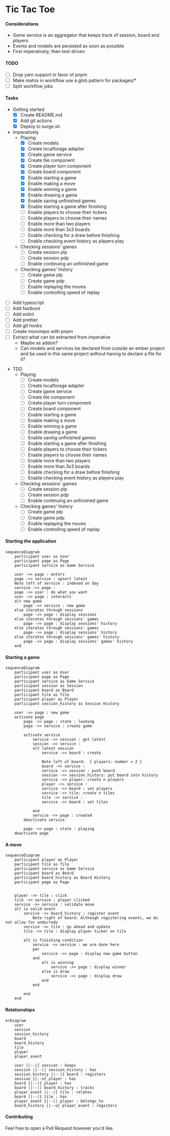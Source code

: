 # Tic Tac Toe

#### Considerations

- Game service is an aggregator that keeps track of session, board and players
- Events and models are persisted as soon as possible
- First imperatively, then test-driven

#### TODO
- [ ] Drop yarn support in favor of pnpm
- [ ] Make matrix in workflow use a glob pattern for packages/*
- [ ] Split workflow jobs

#### Tasks
- Getting started
    - [x] Create README.md
    - [x] Add git actions
    - [x] Deploy to surge.sh
- Imperatively
    - Playing
        - [x] Create models
        - [x] Create localforage adapter
        - [x] Create game service
        - [x] Create tile component
        - [x] Create player turn component
        - [x] Create board component
        - [x] Enable starting a game
        - [x] Enable making a move
        - [x] Enable winning a game
        - [x] Enable drawing a game
        - [x] Enable saving unfinished games
        - [x] Enable starting a game after finishing
        - [ ] Enable players to choose their tickers
        - [ ] Enable players to choose their names
        - [ ] Enable more than two players
        - [ ] Enable more than 3x3 boards
        - [ ] Enable checking for a draw before finishing
        - [ ] Enable checking event history as players play
    - Checking sessions' games
        - [ ] Create session plp
        - [ ] Create session pdp
        - [ ] Enable continuing an unfinished game
    - Checking games' history
        - [ ] Create game plp
        - [ ] Create game pdp
        - [ ] Enable replaying the moves
        - [ ] Enable controlling speed of replay
- [ ] Add typescript
- [ ] Add fastboot
- [ ] Add eslint
- [ ] Add prettier
- [ ] Add git hooks
- [ ] Create monorepo with pnpm
- [ ] Extract what can be extracted from imperative
    - Maybe as addon?
    - Can models and services be declared from outside an ember project and be used in this same project without having to declare a file for it?
- TDD
    - Playing
        - [ ] Create models
        - [ ] Create localforage adapter
        - [ ] Create game service
        - [ ] Create tile component
        - [ ] Create player turn component
        - [ ] Create board component
        - [ ] Enable starting a game
        - [ ] Enable making a move
        - [ ] Enable winning a game
        - [ ] Enable drawing a game
        - [ ] Enable saving unfinished games
        - [ ] Enable starting a game after finishing
        - [ ] Enable players to choose their tickers
        - [ ] Enable players to choose their names
        - [ ] Enable more than two players
        - [ ] Enable more than 3x3 boards
        - [ ] Enable checking for a draw before finishing
        - [ ] Enable checking event history as players play
    - Checking sessions' games
        - [ ] Create session plp
        - [ ] Create session pdp
        - [ ] Enable continuing an unfinished game
    - Checking games' history
        - [ ] Create game plp
        - [ ] Create game pdp
        - [ ] Enable replaying the moves
        - [ ] Enable controlling speed of replay

#### Starting the application

```mermaid
sequenceDiagram
	participant user as User
	participant page as Page
	participant service as Game Service
	
	user ->> page : enters
	page ->> service : upsert latest
	Note left of service : indexed on day
	service ->> page : 
	page ->> user : do what you want
	user ->> page : interacts
	alt new game
		page ->> service : new game
	else iterates through sessions
		page ->> page : display sessions
	else iterates through sessions' games
		page ->> page : display sessions' history
	else iterates through sessions' games
		page ->> page : display sessions' history
	else iterates through sessions' games' history
		page ->> page : display sessions' games' history
	end
```

#### Starting a game

```mermaid
sequenceDiagram
	participant user as User
	participant page as Page
	participant service as Game Service
	participant session as Session
	participant board as Board
	participant tile as Tile
	participant player as Player
	participant session_history as Session History

	user ->> page : new game
	activate page
		page ->> page : state : loading
		page ->> service : create game

		activate service
			service ->> session : get latest
			session ->> service : 
			alt latest session
				service ->> board : create

				Note left of board:  { players: number = 2 }
				board ->> service : 
				service ->> session : push board 
				session ->> session_history: put board into history
				service ->> player: create n players
				player ->> service : 
				service ->> board : set players
				service ->> tile: create n tiles
				tile ->> service : 
				service ->> board : set tiles

			end
			service ->> page : created
		deactivate service	

		page ->> page : state : playing
	deactivate page
```

#### A move
```mermaid
sequenceDiagram
	participant player as Player
	participant tile as Tile
	participant service as Game Service
	participant board as Board
	participant board_history as Board History
	participant page as Page
	
	
	player ->> tile : click
	tile ->> service : player clicked
	service ->> service : validate move
	alt is valid event
		service ->> board_history : register event
			Note right of board: Although registering events, we do not allow for undo/redo
		service ->> tile : go ahead and update
		tile ->> tile : display player ticker on tile

		alt is finishing condition
			service ->> service : we are done here
			par
				service ->> page : display new game button
			and
				alt is winning
					service ->> page : display winner
				else is draw
					service ->> page : display draw
				end
			end

		end
	end
```

#### Relationships
```mermaid
erDiagram
	user
	session
	session_history
	board
	board_history
	tile
	player
	player_event

	user ||--|{ session : keeps
	session ||--|| session_history : has
	session_history ||--|{ board : registers
	session }|--o{ player : has
	board }|--|{ player : has
	board ||--|| board_history : tracks
	player_event ||--|| tile : relates
	board ||--|{ tile : has
	player_event }|--|| player : belongs_to
	board_history ||--o{ player_event : registers
```

#### Contributing

Feel free to open a Pull Request however you'd like.
